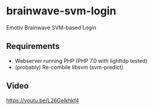 # brainwave-svm-login
Emotiv Brainwave SVM-based Login 

## Requirements
* Webserver running PHP (PHP 7.0 with lighttdp tested)
* (probably) Re-combile libsvm (svm-predict)

## Video
https://youtu.be/L26Gelkhkf4
